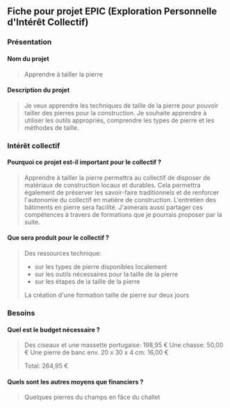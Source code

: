 ## Fiche pour projet EPIC (Exploration Personnelle d'Intérêt Collectif)

### Présentation

#### Nom du projet

> Apprendre à tailler la pierre

#### Description du projet

> Je veux apprendre les techniques de taille de la pierre pour pouvoir tailler des pierres pour la construction. Je souhaite apprendre à utiliser les outils appropriés, comprendre les types de pierre et les méthodes de taille.

### Intérêt collectif

#### Pourquoi ce projet est-il important pour le collectif ?

> Apprendre à tailler la pierre permettra au collectif de disposer de matériaux de construction locaux et durables. Cela permettra également de préserver les savoir-faire traditionnels et de renforcer l'autonomie du collectif en matière de construction. L'entretien des bâtiments en pierre sera facilité. J'aimerais aussi partager ces compétences à travers de formations que je pourrais proposer par la suite.

#### Que sera produit pour le collectif ?

> Des ressources technique:
> - sur les types de pierre disponibles localement
> - sur les outils nécessaires pour la taille de la pierre
> - sur les étapes de la taille de la pierre
>
> La création d'une formation taille de pierre sur deux jours

### Besoins

#### Quel est le budget nécessaire ?

> Des ciseaux et une massette portugaise:     198,95 € 
> Une chasse:                                  50,00 €
> Une pierre de banc env. 20 x 30 x 4 cm:      16,00 €
> 
> Total:                                      264,95 €

#### Quels sont les autres moyens que financiers ?

> Quelques pierres du champs en fâce du challet
